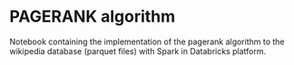 # PAGERANK algorithm

Notebook containing the implementation of the pagerank algorithm to the wikipedia database (parquet files) with Spark in Databricks platform.
